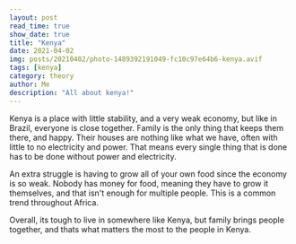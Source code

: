 ```yaml
---
layout: post
read_time: true
show_date: true
title: "Kenya"
date: 2021-04-02
img: posts/20210402/photo-1489392191049-fc10c97e64b6-kenya.avif
tags: [kenya]
category: theory
author: Me
description: "All about kenya!"
---
```

Kenya is a place with little stability, and a very weak economy, but like in Brazil, everyone is close together. Family is the only thing that keeps them there, and happy. Their houses are nothing like what we have, often with little to no electricity and power. That means every single thing that is done has to be done without power and electricity.

An extra struggle is having to grow all of your own food since the economy is so weak. Nobody has money for food, meaning they have to grow it themselves, and that isn't enough for multiple people. This is a common trend throughout Africa.

Overall, its tough to live in somewhere like Kenya, but family brings people together, and thats what matters the most to the people in Kenya.